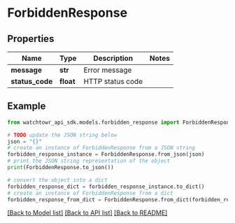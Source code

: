 # ForbiddenResponse


## Properties

Name | Type | Description | Notes
------------ | ------------- | ------------- | -------------
**message** | **str** | Error message | 
**status_code** | **float** | HTTP status code | 

## Example

```python
from watchtowr_api_sdk.models.forbidden_response import ForbiddenResponse

# TODO update the JSON string below
json = "{}"
# create an instance of ForbiddenResponse from a JSON string
forbidden_response_instance = ForbiddenResponse.from_json(json)
# print the JSON string representation of the object
print(ForbiddenResponse.to_json())

# convert the object into a dict
forbidden_response_dict = forbidden_response_instance.to_dict()
# create an instance of ForbiddenResponse from a dict
forbidden_response_from_dict = ForbiddenResponse.from_dict(forbidden_response_dict)
```
[[Back to Model list]](../README.md#documentation-for-models) [[Back to API list]](../README.md#documentation-for-api-endpoints) [[Back to README]](../README.md)


